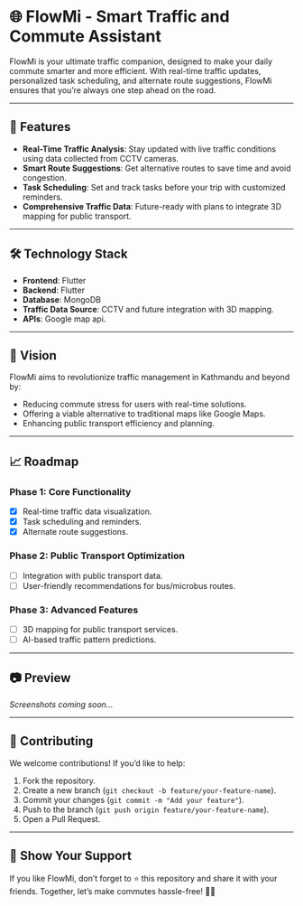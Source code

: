 # 🌐 FlowMi - Smart Traffic and Commute Assistant

FlowMi is your ultimate traffic companion, designed to make your daily commute smarter and more efficient. With real-time traffic updates, personalized task scheduling, and alternate route suggestions, FlowMi ensures that you’re always one step ahead on the road.

---

## 🚀 Features

- **Real-Time Traffic Analysis**: Stay updated with live traffic conditions using data collected from CCTV cameras.
- **Smart Route Suggestions**: Get alternative routes to save time and avoid congestion.
- **Task Scheduling**: Set and track tasks before your trip with customized reminders.
- **Comprehensive Traffic Data**: Future-ready with plans to integrate 3D mapping for public transport.

---

## 🛠️ Technology Stack

- **Frontend**: Flutter 
- **Backend**: Flutter 
- **Database**: MongoDB
- **Traffic Data Source**: CCTV and future integration with 3D mapping.
- **APIs**: Google map api. 

---

## 🎯 Vision

FlowMi aims to revolutionize traffic management in Kathmandu and beyond by:

- Reducing commute stress for users with real-time solutions.
- Offering a viable alternative to traditional maps like Google Maps.
- Enhancing public transport efficiency and planning.

---

## 📈 Roadmap

### Phase 1: Core Functionality
- [x] Real-time traffic data visualization.
- [x] Task scheduling and reminders.
- [x] Alternate route suggestions.

### Phase 2: Public Transport Optimization
- [ ] Integration with public transport data.
- [ ] User-friendly recommendations for bus/microbus routes.

### Phase 3: Advanced Features
- [ ] 3D mapping for public transport services.
- [ ] AI-based traffic pattern predictions.

---

## 📷 Preview

*Screenshots coming soon...*

---

## 🤝 Contributing

We welcome contributions! If you’d like to help:

1. Fork the repository.
2. Create a new branch (`git checkout -b feature/your-feature-name`).
3. Commit your changes (`git commit -m "Add your feature"`).
4. Push to the branch (`git push origin feature/your-feature-name`).
5. Open a Pull Request.

---



## 🌟 Show Your Support

If you like FlowMi, don’t forget to ⭐ this repository and share it with your friends. Together, let’s make commutes hassle-free! 🚗💨
